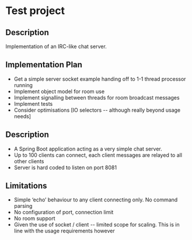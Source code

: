 # Test project

## Description

Implementation of an IRC-like chat server.

## Implementation Plan

* Get a simple server socket example handing off to 1-1 thread processor running
* Implement object model for room use
* Implement signalling between threads for room broadcast messages
* Implement tests
* Consider optimisations [IO selectors -- although really beyond usage needs]

## Description

* A Spring Boot application acting as a very simple chat server.
* Up to 100 clients can connect, each client messages are relayed to all other clients
* Server is hard coded to listen on port 8081

## Limitations

* Simple ‘echo’ behaviour to any client connecting only.  No command parsing
* No configuration of port, connection limit
* No room support
* Given the use of socket / client -- limited scope for scaling.  This is in line with the usage requirements however

